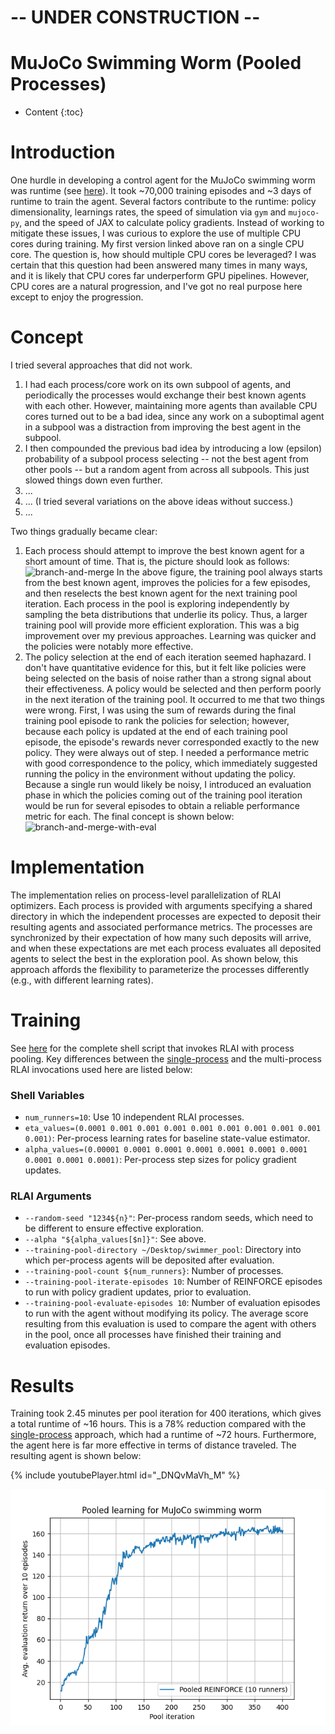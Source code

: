 # -- UNDER CONSTRUCTION --

# MuJoCo Swimming Worm (Pooled Processes)
* Content
{:toc}

# Introduction
One hurdle in developing a control agent for the MuJoCo swimming worm was runtime (see [here](mujoco_swimming_worm.md)).
It took ~70,000 training episodes and ~3 days of runtime to train the agent. Several factors contribute to the 
runtime:  policy dimensionality, learnings rates, the speed of simulation via `gym` and `mujoco-py`, and the speed of 
JAX to calculate policy gradients. Instead of working to mitigate these issues, I was curious to explore the use of 
multiple CPU cores during training. My first version linked above ran on a single CPU core. The question is, how should 
multiple CPU cores be leveraged? I was certain that this question had been answered many times in many ways, and it is 
likely that CPU cores far underperform GPU pipelines. However, CPU cores are a natural progression, and I've got no real 
purpose here except to enjoy the progression.

# Concept
I tried several approaches that did not work.

1. I had each process/core work on its own subpool of agents, and periodically the processes would exchange their best
   known agents with each other. However, maintaining more agents than available CPU cores turned out to be a bad idea, 
   since any work on a suboptimal agent in a subpool was a distraction from improving the best agent in the subpool.
1. I then compounded the previous bad idea by introducing a low (epsilon) probability of a subpool process selecting -- 
   not the best agent from other pools -- but a random agent from across all subpools. This just slowed things down even
   further.
1. ...
1. ... (I tried several variations on the above ideas without success.)
1. ...

Two things gradually became clear:

1. Each process should attempt to improve the best known agent for a short amount of time. That is, the picture should 
   look as follows:
   ![branch-and-merge](mujoco_worm_branch_and_merge.png)
   In the above figure, the training pool always starts from the best known agent, improves the policies for a few 
   episodes, and then reselects the best known agent for the next training pool iteration. Each process in the pool is
   exploring independently by sampling the beta distributions that underlie its policy. Thus, a larger training pool 
   will provide more efficient exploration. This was a big improvement over my previous approaches. Learning was quicker
   and the policies were notably more effective. 
1. The policy selection at the end of each iteration seemed haphazard. I don't have quantitative evidence for this, but 
   it felt like policies were being selected on the basis of noise rather than a strong signal about their 
   effectiveness. A policy would be selected and then perform poorly in the next iteration of the training pool. It 
   occurred to me that two things were wrong. First, I was using the sum of rewards during the final training pool 
   episode to rank the policies for selection; however, because each policy is updated at the end of each training pool
   episode, the episode's rewards never corresponded exactly to the new policy. They were always out of step. I needed
   a performance metric with good correspondence to the policy, which immediately suggested running the policy in the
   environment without updating the policy. Because a single run would likely be noisy, I introduced an evaluation 
   phase in which the policies coming out of the training pool iteration would be run for several episodes to obtain a
   reliable performance metric for each. The final concept is shown below:
   ![branch-and-merge-with-eval](mujoco_worm_branch_and_merge_with_eval.png)

# Implementation
The implementation relies on process-level parallelization of RLAI optimizers. Each process is provided with arguments
specifying a shared directory in which the independent processes are expected to deposit their resulting agents and 
associated performance metrics. The processes are synchronized by their expectation of how many such deposits will 
arrive, and when these expectations are met each process evaluates all deposited agents to select the best in the 
exploration pool. As shown below, this approach affords the flexibility to parameterize the processes differently 
(e.g., with different learning rates).

# Training
See [here](https://github.com/MatthewGerber/rlai/blob/master/trained_agents/swimmer/pooled/swimmer_pool.sh) for the 
complete shell script that invokes RLAI with process pooling. Key differences between the 
[single-process](mujoco_swimming_worm.md) and the multi-process RLAI invocations used here are listed below:

### Shell Variables
* `num_runners=10`:  Use 10 independent RLAI processes.
* `eta_values=(0.0001 0.001 0.001 0.001 0.001 0.001 0.001 0.001 0.001 0.001)`:  Per-process learning rates for baseline 
  state-value estimator.  
* `alpha_values=(0.00001 0.0001 0.0001 0.0001 0.0001 0.0001 0.0001 0.0001 0.0001 0.0001)`:  Per-process step sizes for
  policy gradient updates.
  
### RLAI Arguments
* `--random-seed "1234${n}"`:  Per-process random seeds, which need to be different to ensure effective exploration.
* `--alpha "${alpha_values[$n]}"`:  See above.
* `--training-pool-directory ~/Desktop/swimmer_pool`:  Directory into which per-process agents will be deposited after 
  evaluation.
* `--training-pool-count ${num_runners}`:  Number of processes. 
* `--training-pool-iterate-episodes 10`:  Number of REINFORCE episodes to run with policy gradient updates, prior to 
  evaluation.
* `--training-pool-evaluate-episodes 10`:  Number of evaluation episodes to run with the agent without modifying its 
  policy. The average score resulting from this evaluation is used to compare the agent with others in the pool, once 
  all processes have finished their training and evaluation episodes.

# Results
Training took 2.45 minutes per pool iteration for 400 iterations, which gives a total runtime of ~16 hours. This is a 
78% reduction compared with the [single-process](mujoco_swimming_worm.md) approach, which had a runtime of ~72 hours.
Furthermore, the agent here is far more effective in terms of distance traveled. The resulting agent is shown below:

{% include youtubePlayer.html id="_DNQvMaVh_M" %}

![results](mujoco_worm_pooled.png)